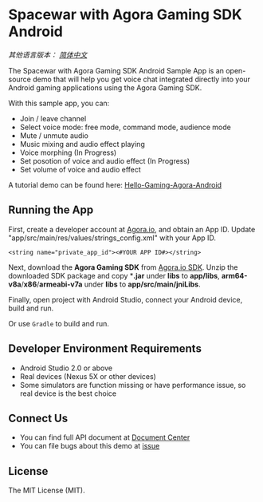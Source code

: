 # Spacewar with Agora Gaming SDK Android

*其他语言版本： [简体中文](README.zh.md)*

The Spacewar with Agora Gaming SDK Android Sample App is an open-source demo that will help you get voice chat integrated directly into your Android gaming applications using the Agora Gaming SDK.

With this sample app, you can:

- Join / leave channel
- Select voice mode: free mode, command mode, audience mode
- Mute / unmute audio
- Music mixing and audio effect playing
- Voice morphing (In Progress)
- Set posotion of voice and audio effect (In Progress)
- Set volume of voice and audio effect

A tutorial demo can be found here: [Hello-Gaming-Agora-Android](https://github.com/AgoraIO/Video-Call-for-Mobile-Gaming/tree/master/Hello-Video-Unity-Agora)

## Running the App
First, create a developer account at [Agora.io](https://dashboard.agora.io/signin/), and obtain an App ID. Update "app/src/main/res/values/strings_config.xml" with your App ID.

```
<string name="private_app_id"><#YOUR APP ID#></string>
```

Next, download the **Agora Gaming SDK** from [Agora.io SDK](https://www.agora.io/en/download/). Unzip the downloaded SDK package and copy ***.jar** under **libs** to **app/libs**, **arm64-v8a**/**x86**/**armeabi-v7a** under **libs** to **app/src/main/jniLibs**.

Finally, open project with Android Studio, connect your Android device, build and run.

Or use `Gradle` to build and run.

## Developer Environment Requirements
- Android Studio 2.0 or above
- Real devices (Nexus 5X or other devices)
- Some simulators are function missing or have performance issue, so real device is the best choice

## Connect Us

- You can find full API document at [Document Center](https://docs.agora.io/en/)
- You can file bugs about this demo at [issue](https://github.com/AgoraIO/Voice-Call-for-Mobile-Gaming/issues)

## License

The MIT License (MIT).
